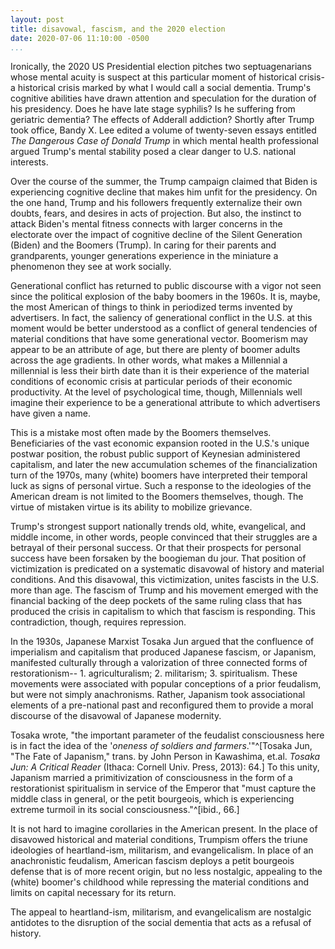 ```yaml
---
layout: post
title: disavowal, fascism, and the 2020 election
date: 2020-07-06 11:10:00 -0500
...
```




Ironically, the 2020 US Presidential election pitches two septuagenarians whose
mental acuity is suspect at this particular moment of historical crisis-
a historical crisis marked by what I would call a social dementia.
Trump's cognitive abilities have drawn attention and speculation for the
duration of his presidency. Does he have late stage syphilis? Is he suffering
from geriatric dementia? The effects of Adderall addiction? Shortly after Trump
took office, Bandy X. Lee edited a volume of twenty-seven essays entitled *The Dangerous
Case of Donald Trump* in which mental health professional argued Trump's mental
stability posed a clear danger to U.S. national interests.

Over the course of the summer, the Trump campaign claimed that Biden is
experiencing cognitive decline that makes him unfit for the presidency. On the
one hand, Trump and his followers frequently externalize their own doubts,
fears, and desires in acts of projection. But also, the instinct to attack
Biden's mental fitness connects with larger concerns in the electorate over the
impact of cognitive decline of the Silent Generation (Biden) and the Boomers
(Trump). In caring for their parents and grandparents, younger generations
experience in the miniature a phenomenon they see at work socially.

Generational conflict has returned to public discourse with a vigor not seen
since the political explosion of the baby boomers in the 1960s. It is, maybe,
the most American of things to think in periodized terms invented by
advertisers. In fact, the saliency of generational conflict in the U.S. at this
moment would be better understood as a conflict of general tendencies of
material conditions that have some generational vector. Boomerism may appear to
be an attribute of age, but there are plenty of boomer adults across the age
gradients. In other words, what makes a Millennial a millennial is less their
birth date than it is their experience of the material conditions of economic
crisis at particular periods of their economic productivity. At the level of
psychological time, though, Millennials well imagine their experience to be
a generational attribute to which advertisers have given a name.

This is a mistake most often made by the Boomers themselves. Beneficiaries of the
vast economic expansion rooted in the U.S.'s unique postwar position, the
robust public support of Keynesian administered capitalism, and later the new
accumulation schemes of the financialization turn of the 1970s, many (white) boomers
have interpreted their temporal luck as signs of personal virtue. Such
a response to the ideologies of the American dream is not limited to the
Boomers themselves, though. The virtue of mistaken virtue is its ability to
mobilize grievance.

Trump's strongest support nationally trends old, white, evangelical, and middle
income, in other words, people convinced that their struggles are a betrayal of
their personal success. Or that their prospects for personal success have been
forsaken by the boogieman du jour. That position of victimization is
predicated on a systematic disavowal of history and material conditions. And
this disavowal, this victimization, unites fascists in the U.S. more than
age. The fascism of Trump and his movement emerged with the financial backing
of the deep pockets of the same ruling class that has produced the crisis in
capitalism to which that fascism is responding. This contradiction, though,
requires repression. 

In the 1930s, Japanese Marxist Tosaka Jun argued that the confluence of
imperialism and capitalism that produced Japanese fascism, or Japanism,
manifested culturally through a valorization of three connected forms of
restorationism-- 1. agriculturalism; 2. militarism; 3. spiritualism. These
movements were associated with popular conceptions of a prior feudalism, but
were not simply anachronisms. Rather, Japanism took associational elements of
a pre-national past and reconfigured them to provide a moral discourse of the
disavowal of Japanese modernity.

Tosaka wrote, "the important parameter of the feudalist consciousness here is
in fact the idea of the '*oneness of soldiers and farmers*.'"^[Tosaka Jun, "The
Fate of Japanism," trans. by John Person in Kawashima, et.al. *Tosaka Jun:
A Critical Reader* (Ithaca: Cornell Univ. Press, 2013): 64.] To this unity,
Japanism married a primitivization of consciousness in the form of
a restorationist spiritualism in service of the Emperor that "must capture the
middle class in general, or the petit bourgeois, which is experiencing extreme
turmoil in its social consciousness."^[ibid., 66.] 

It is not hard to imagine corollaries in the American present. In the place of
disavowed historical and material conditions, Trumpism offers the triune
ideologies of heartland-ism, militarism, and evangelicalism. In place of an
anachronistic feudalism, American fascism deploys a petit bourgeois defense
that is of more recent origin, but no less nostalgic, appealing to the (white)
boomer's childhood while repressing the material conditions and limits on
capital necessary for its return.

The appeal to heartland-ism, militarism, and evangelicalism are nostalgic
antidotes to the disruption of the social dementia that acts as a refusal of
history.


